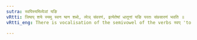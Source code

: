 ```yaml
---
sutra: स्वपिस्यमिव्येञां यङि
vRtti: ञिष्वप् शये स्यमु स्वन ष्वन शब्दे, व्येञ् संवरणं, इत्येतेषां धातूनां यङि परतः संप्रसारणं भवति ॥
vRtti_eng: There is vocalisation of the semivowel of the verbs स्वप् 'to sleep', स्यम् 'to shout', and व्ये 'to cover', when followed by the affix यङ् of the Intensive.

---
```

